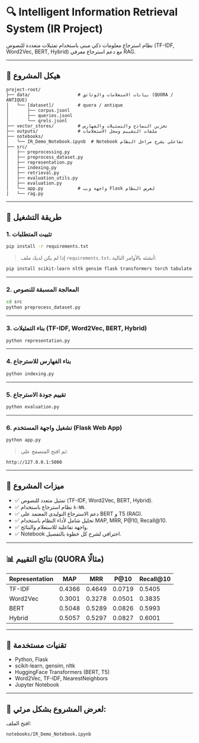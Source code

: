 # 🔍 Intelligent Information Retrieval System (IR Project)

نظام استرجاع معلومات ذكي مبني باستخدام تمثيلات متعددة للنصوص (TF-IDF, Word2Vec, BERT, Hybrid) مع دعم استرجاع معرفي RAG.

---

## 📁 هيكل المشروع

```
project-root/
├── data/                  # بيانات الاستعلامات والوثائق (QUORA / ANTIQUE)
│   └── [dataset]/         # quora / antique
│       ├── corpus.jsonl
│       ├── queries.jsonl
│       └── qrels.jsonl
├── vector_stores/         # تخزين النماذج والتمثيلات والفهارس
├── outputs/               # ملفات التقييم وسجل الاستعلامات
├── notebooks/
│   └── IR_Demo_Notebook.ipynb  # Notebook تفاعلي يشرح مراحل النظام
├── src/
│   ├── preprocessing.py
│   ├── preprocess_dataset.py
│   ├── representation.py
│   ├── indexing.py
│   ├── retrieval.py
│   ├── evaluation_utils.py
│   ├── evaluation.py
│   └── app.py             # واجهة ويب Flask لعرض النظام
|   └── rag.py
```

---

## 🚀 طريقة التشغيل

### 1. تثبيت المتطلبات

```bash
pip install -r requirements.txt
```

> إذا لم يكن لديك ملف `requirements.txt`، أنشئه بالأوامر التالية:
```bash
pip install scikit-learn nltk gensim flask transformers torch tabulate tqdm joblib
```

---

### 2. المعالجة المسبقة للنصوص

```bash
cd src
python preprocess_dataset.py
```

---

### 3. بناء التمثيلات (TF-IDF, Word2Vec, BERT, Hybrid)

```bash
python representation.py
```

---

### 4. بناء الفهارس للاسترجاع

```bash
python indexing.py
```

---

### 5. تقييم جودة الاسترجاع

```bash
python evaluation.py
```

---

### 6. تشغيل واجهة المستخدم (Flask Web App)

```bash
python app.py
```

> ثم افتح المتصفح على:
```
http://127.0.0.1:5000
```

---

## 🎯 ميزات المشروع

- ✅ تمثيل متعدد للنصوص (TF-IDF, Word2Vec, BERT, Hybrid).
- ✅ نظام استرجاع باستخدام `k-NN`.
- ✅ دعم الاسترجاع التوليدي المعتمد على BERT و T5 (RAG).
- ✅ تحليل شامل لأداء النظام باستخدام MAP, MRR, P@10, Recall@10.
- ✅ واجهة تفاعلية للاستعلام والنتائج.
- ✅ Notebook احترافي لشرح كل خطوة بالتفصيل.

---

## 📊 نتائج التقييم (QUORA مثالًا)

| Representation | MAP   | MRR   | P@10  | Recall@10 |
|----------------|-------|-------|-------|------------|
| TF-IDF         | 0.4366| 0.4649| 0.0719| 0.5405     |
| Word2Vec       | 0.3001| 0.3278| 0.0501| 0.3835     |
| BERT           | 0.5048| 0.5289| 0.0826| 0.5993     |
| Hybrid         | 0.5057| 0.5297| 0.0827| 0.6001     |

---

## 🧠 تقنيات مستخدمة

- Python, Flask
- scikit-learn, gensim, nltk
- HuggingFace Transformers (BERT, T5)
- Word2Vec, TF-IDF, NearestNeighbors
- Jupyter Notebook

---

## 📘 لعرض المشروع بشكل مرئي:
افتح الملف:
```
notebooks/IR_Demo_Notebook.ipynb
```
